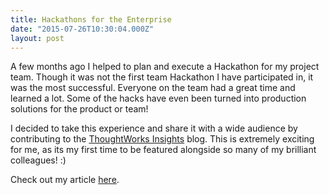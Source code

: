 ```yaml
---
title: Hackathons for the Enterprise
date: "2015-07-26T10:30:04.000Z"
layout: post
---
```


A few months ago I helped to plan and execute a Hackathon for my project team. Though it was not the first team Hackathon I have participated in, it was the most successful. Everyone on the team had a great time and learned a lot. Some of the hacks have even been turned into production solutions for the product or team!

I decided to take this experience and share it with a wide audience by contributing to the [ThoughtWorks Insights](http://www.thoughtworks.com/insights) blog. This is extremely exciting for me, as its my first time to be featured alongside so many of my brilliant colleagues! :)

Check out my article [here](http://www.thoughtworks.com/insights/blog/hackathons-enterprise).
